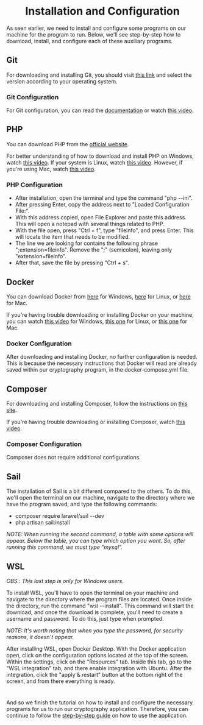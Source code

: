 <h1 style="text-align:center">Installation and Configuration</h1>

As seen earlier, we need to install and configure some programs on our machine for the program to run. Below, we'll see step-by-step how to download, install, and configure each of these auxiliary programs.

## Git

For downloading and installing Git, you should visit [this link](https://git-scm.com/downloads) and select the version according to your operating system.

### Git Configuration

For Git configuration, you can read the [documentation](https://git-scm.com/book/pt-br/v2/Come%C3%A7ando-Configura%C3%A7%C3%A3o-Inicial-do-Git) or watch [this video](https://www.youtube.com/watch?v=AdzKzlp66sQ&ab_channel=ProgrammingKnowledge).

## PHP

You can download PHP from the [official website](https://www.php.net/).

For better understanding of how to download and install PHP on Windows, watch [this video](https://www.youtube.com/watch?v=n04w2SzGr_U&ab_channel=Novuspad). If your system is Linux, watch [this video](https://www.youtube.com/watch?v=vUxr0yYiQbE&ab_channel=AmitThinks). However, if you're using Mac, watch [this video](https://www.youtube.com/watch?v=-dfJUm2qXA8&ab_channel=CoffeeProgrammer).

### PHP Configuration

- After installation, open the terminal and type the command "php --ini".
- After pressing Enter, copy the address next to "Loaded Configuration File:".
- With this address copied, open File Explorer and paste this address. This will open a notepad with several things related to PHP.
- With the file open, press "Ctrl + f", type "fileinfo", and press Enter. This will locate the item that needs to be modified.
- The line we are looking for contains the following phrase ";extension=fileinfo". Remove the ";" (semicolon), leaving only "extension=fileinfo".
- After that, save the file by pressing "Ctrl + s".

## Docker

You can download Docker from [here](https://docs.docker.com/desktop/install/windows-install/) for Windows, [here](https://docs.docker.com/desktop/install/linux-install/) for Linux, or [here](https://docs.docker.com/desktop/install/mac-install/) for Mac.

If you're having trouble downloading or installing Docker on your machine, you can watch [this video](https://www.youtube.com/watch?v=XgRGI0Pw2mM&ab_channel=ProgrammingKnowledge2) for Windows, [this one](https://www.youtube.com/watch?v=5_EA3rBCXmU&ab_channel=ProgrammingKnowledge) for Linux, or [this one](https://www.youtube.com/watch?v=-EXlfSsP49A&ab_channel=ProgrammingKnowledge) for Mac.

### Docker Configuration

After downloading and installing Docker, no further configuration is needed. This is because the necessary instructions that Docker will read are already saved within our cryptography program, in the docker-compose.yml file.

## Composer

For downloading and installing Composer, follow the instructions on [this site](https://getcomposer.org/download/).

If you're having trouble downloading or installing Composer, watch [this video](https://www.youtube.com/watch?v=pS0U-PsXUlg&ab_channel=AmitThinks).

### Composer Configuration

Composer does not require additional configurations.

## Sail

The installation of Sail is a bit different compared to the others. To do this, we'll open the terminal on our machine, navigate to the directory where we have the program saved, and type the following commands:

- composer require laravel/sail --dev
- php artisan sail:install

_NOTE: When running the second command, a table with some options will appear. Below the table, you can type which option you want. So, after running this command, we must type "mysql"._

## WSL

_OBS.: This last step is only for Windows users._

To install WSL, you'll have to open the terminal on your machine and navigate to the directory where the program files are located. Once inside the directory, run the command "wsl --install". This command will start the download, and once the download is complete, you'll need to create a username and password. To do this, just type when prompted.

_NOTE: It's worth noting that when you type the password, for security reasons, it doesn't appear._

After installing WSL, open Docker Desktop. With the Docker application open, click on the configuration options located at the top of the screen. Within the settings, click on the "Resources" tab. Inside this tab, go to the "WSL integration" tab, and there enable integration with Ubuntu. After the integration, click the "apply & restart" button at the bottom right of the screen, and from there everything is ready.

# 

And so we finish the tutorial on how to install and configure the necessary programs for us to run our cryptography application. Therefore, you can continue to follow the [step-by-step guide](/One-time-pad/README%20en-US.md) on how to use the application.
